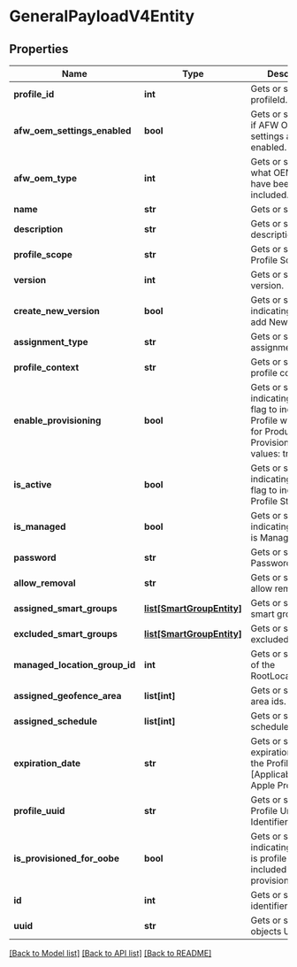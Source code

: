 # GeneralPayloadV4Entity

## Properties
Name | Type | Description | Notes
------------ | ------------- | ------------- | -------------
**profile_id** | **int** | Gets or sets profileId. | [optional] 
**afw_oem_settings_enabled** | **bool** | Gets or sets tracks if AFW OEM settings are enabled. | [optional] 
**afw_oem_type** | **int** | Gets or sets tracks what OEM settings have been included. | [optional] 
**name** | **str** | Gets or sets name. | [optional] 
**description** | **str** | Gets or sets description. | [optional] 
**profile_scope** | **str** | Gets or sets device Profile Scope. | [optional] 
**version** | **int** | Gets or sets version. | [optional] 
**create_new_version** | **bool** | Gets or sets a value indicating whether add New Version. | [optional] 
**assignment_type** | **str** | Gets or sets assignment Type. | [optional] 
**profile_context** | **str** | Gets or sets the profile context. | [optional] 
**enable_provisioning** | **bool** | Gets or sets a value indicating whether flag to indicate Profile will be used for Product Provisioning. Valid values: true, false. | [optional] 
**is_active** | **bool** | Gets or sets a value indicating whether flag to indicate Profile Status. | [optional] 
**is_managed** | **bool** | Gets or sets a value indicating whether is Managed. | [optional] 
**password** | **str** | Gets or sets unlock Password. | [optional] 
**allow_removal** | **str** | Gets or sets the allow removal. | [optional] 
**assigned_smart_groups** | [**list[SmartGroupEntity]**](SmartGroupEntity.md) | Gets or sets the smart groups. | [optional] 
**excluded_smart_groups** | [**list[SmartGroupEntity]**](SmartGroupEntity.md) | Gets or sets the excluded groups. | [optional] 
**managed_location_group_id** | **int** | Gets or sets the ID of the RootLocationGroup. | [optional] 
**assigned_geofence_area** | **list[int]** | Gets or sets the area ids. | [optional] 
**assigned_schedule** | **list[int]** | Gets or sets the scheduled ids. | [optional] 
**expiration_date** | **str** | Gets or sets expiration Date of the Profile [Applicable for Apple Profiles]. | [optional] 
**profile_uuid** | **str** | Gets or sets the Profile Unique Identifier. | [optional] 
**is_provisioned_for_oobe** | **bool** | Gets or sets a value indicating whether is profile to be included for oobe provisioning. | [optional] 
**id** | **int** | Gets or sets identifier. | [optional] 
**uuid** | **str** | Gets or sets current objects UUID. | [optional] 

[[Back to Model list]](../README.md#documentation-for-models) [[Back to API list]](../README.md#documentation-for-api-endpoints) [[Back to README]](../README.md)


